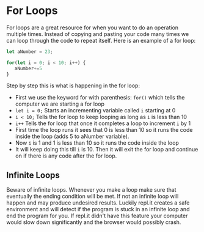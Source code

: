 # For Loops
For loops are a great resource for when you want to do an operation multiple times. Instead of copying and pasting your code many times we can loop through the code to repeat itself. Here is an example of a for loop:
```javascript
let aNumber = 23;

for(let i = 0; i < 10; i++) {
   aNumber+=5
}
```

Step by step this is what is happening in the for loop:
- First we use the keyword for with parenthesis: `for()` which tells the computer we are starting a for loop
- `let i = 0;` Starts an incrementing variable called `i` starting at 0
- `i < 10;` Tells the for loop to keep looping as long as `i` is less than 10
- `i++` Tells the for loop that once it completes a loop to increment `i` by 1
- First time the loop runs it sees that 0 is less than 10 so it runs the code inside the loop (adds 5 to aNumber variable).
- Now `i` is 1 and 1 is less than 10 so it runs the code inside the loop
- It will keep doing this till `i` is 10. Then it will exit the for loop and continue on if there is any code after the for loop.

## Infinite Loops
Beware of infinite loops. Whenever you make a loop make sure that eventually the ending condition will be met. If not an infinite loop will happen and may produce undesired results. Luckily repl.it creates a safe environment and will detect if the program is stuck in an infinite loop and end the program for you. If repl.it didn't have this feature your computer would slow down significantly and the browser would possibly crash.